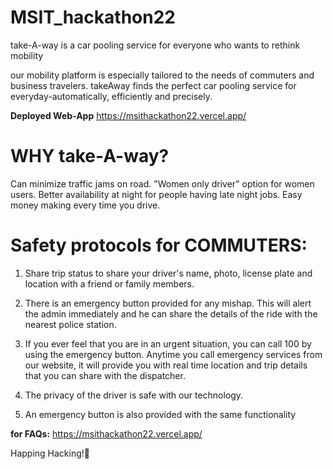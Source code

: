 # MSIT_hackathon22
take-A-way is a car pooling service for everyone who wants to rethink mobility

our mobility platform is especially tailored to the needs of commuters and business travelers. takeAway finds the perfect car pooling service for everyday-automatically, efficiently and precisely.

**Deployed Web-App**
https://msithackathon22.vercel.app/

# WHY take-A-way?
Can minimize traffic jams on road.
"Women only driver" option for women users.
Better availability at night for people having late
night jobs.
Easy money making every time you drive.

# Safety protocols for COMMUTERS:

1) Share trip status to share your driver's name, photo, license plate and location with a friend or family
members.
2) There is an emergency button provided for any mishap. This will alert the admin immediately and he can share the details of the ride with the nearest police station.

3) If you ever feel that you are in an urgent situation, you can call 100 by using the emergency button. Anytime you call emergency services from our website, it will provide you with real time location and trip details that you can share with the dispatcher.

4) The privacy of the driver is safe with our technology.
5) An emergency button is also provided with the same functionality

**for FAQs:** https://msithackathon22.vercel.app/

Happing Hacking!🤗